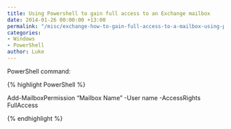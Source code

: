 ```yaml
---
title: Using Powershell to gain full access to an Exchange mailbox
date: 2014-01-26 00:00:00 +13:00
permalink: "/misc/exchange-how-to-gain-full-access-to-a-mailbox-using-powershell/"
categories:
- Windows
- PowerShell
author: Luke
---
```


PowerShell command:

{% highlight PowerShell %}

Add-MailboxPermission “Mailbox Name” -User name -AccessRights FullAccess

{% endhighlight %}
